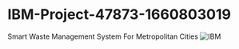 # IBM-Project-47873-1660803019
Smart Waste Management System For Metropolitan Cities
![IBM](https://user-images.githubusercontent.com/114348319/202415056-6740e773-03b1-4176-9f0e-cbc027cf88e5.jpeg)
